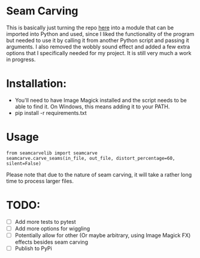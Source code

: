# Seam Carving

This is basically just turning the repo [here](https://github.com/AlexZeGamer/distort-video) into a module that can be imported into Python and used,
since I liked the functionality of the program but needed to use it by calling it from another Python script and passing it arguments.
I also removed the wobbly sound effect and added a few extra options that I specifically needed for my project.
It is still very much a work in progress.

# Installation:
- You'll need to have Image Magick installed and the script needs to be able to find it. On Windows, this means adding it to your PATH.
- pip install -r requirements.txt

# Usage
```
from seamcarvelib import seamcarve
seamcarve.carve_seams(in_file, out_file, distort_percentage=60, silent=False)
```
Please note that due to the nature of seam carving, it will take a rather long time to process larger files. 

# TODO:
- [ ] Add more tests to pytest
- [ ] Add more options for wiggling
- [ ] Potentially allow for other (Or maybe arbitrary, using Image Magick FX) effects besides seam carving
- [ ] Publish to PyPi
